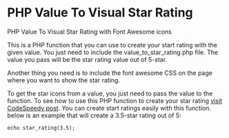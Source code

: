 # PHP Value To Visual Star Rating
PHP Value To Visual Star Rating with Font Awesome icons

This is a PHP function that you can use to create your start rating with the given value. You just need to include the value_to_star_rating.php file. The value you pass will be the star rating value out of 5-star.

Another thing you need is to include the font awesome CSS on the page where you want to show the star rating.

To get the star icons from a value, you just need to pass the value to the function. To see how to use this PHP function to create your star rating [visit CodeSpeedy post](https://www.codespeedy.com/star-rating-system-with-php-using-font-awesome-star-icons/). You can create start ratings easily with this function.
below is an example that will create a 3.5-star rating out of 5:
```
echo star_rating(3.5);
```
